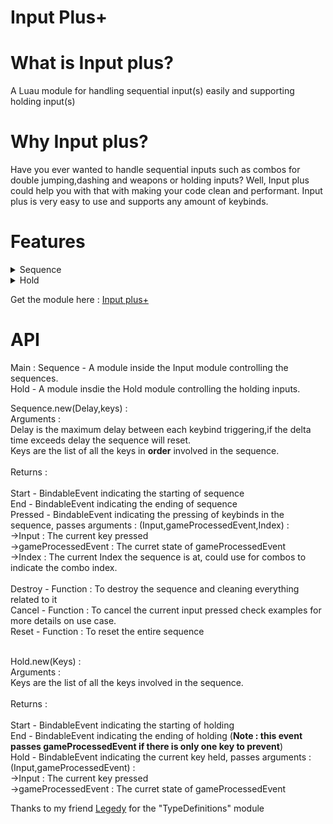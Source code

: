 # Input Plus+
# What is Input plus?
A Luau module for handling sequential input(s) easily and supporting holding input(s)

# Why Input plus?
Have you ever wanted to handle sequential inputs such as combos for double jumping,dashing and weapons or holding inputs? Well, Input plus could help you with that with making your code clean and performant. Input plus is very easy to use and supports any amount of keybinds.

# Features
<details>
  <summary>Sequence</summary>
  1) Sequences with delay specified (if delay is nil, no delay is included)<br>
  2) Any amount of keybinds can be put in the sequence.<br>
  3) Events to indicate starting of sequence,ending of sequence and pressing of keybinds<br>
  4) Feature to cancel the current input or reset the sequence.(Commonly used when gameProcessedEvent is true)<br>
</details>
<details>
  <summary>Hold</summary>
  1) Any amount of keybinds can be put in the holding list.<br>
  2) Events to indicate starting of holding,ending of holding and holding of specific keybinds<br>
  3) Feature to cancel the current input.(Commonly used when gameProcessedEvent is true)<br>
</details>

Get the module here : [Input plus+](https://www.roblox.com/library/7599649831/Input-Plus)<br>

# API
Main :
  Sequence - A module inside the Input module controlling the sequences.<br>
  Hold - A module insdie the Hold module controlling the holding inputs.<br>
  
  Sequence.new(Delay,keys) :<br>
    Arguments : <br>
      Delay is the maximum delay between each keybind triggering,if the delta time exceeds delay the sequence will reset.<br>
      Keys are the list of all the keys in **order** involved in the sequence.<br><br>
    Returns : <br><br>
      Start - BindableEvent indicating the starting of sequence<br>
      End - BindableEvent indicating the ending of sequence<br>
      Pressed - BindableEvent indicating the pressing of keybinds in the sequence, passes arguments : (Input,gameProcessedEvent,Index) :<br>
      ->Input : The current key pressed<br>
      ->gameProcessedEvent : The curret state of gameProcessedEvent <br>
      ->Index : The current Index the sequence is at, could use for combos to indicate the combo index.<br><br>
      Destroy - Function : To destroy the sequence and cleaning everything related to it<br>
      Cancel - Function : To cancel the current input pressed check examples for more details on use case.<br>
      Reset - Function : To reset the entire sequence<br><br>
      
  Hold.new(Keys) : <br>
    Arguments : <br>
        Keys are the list of all the keys involved in the sequence.<br><br>
    Returns : <br><br>
      Start - BindableEvent indicating the starting of holding<br>
      End - BindableEvent indicating the ending of holding (**Note : this event passes gameProcessedEvent if there is only one key to prevent**)<br>
      Hold - BindableEvent indicating the current key held, passes arguments : (Input,gameProcessedEvent) :<br>
      ->Input : The current key pressed<br>
      ->gameProcessedEvent : The curret state of gameProcessedEvent <br>
      
Thanks to my friend [Legedy](https://www.roblox.com/users/1366383020/profile) for the "TypeDefinitions" module


